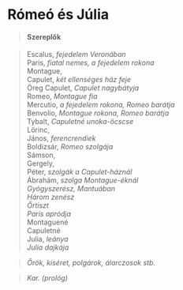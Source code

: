 <!-- ======================================================================
--- Search engine
title:          Rómeó és Júlia
keywords:       Rómeó, Júlia, tragédia
description:    William Shakespeare: Rómeó és Júlia.
--- Menu system
order:          90
text:           Rómeó és Júlia
hidden:         false
umbel:          false
--- Page properties
id:             /tragedies/romeo-and-juliet
document:       
layout:         layout-2-left
$-left:         play-list
searchable:     true
======================================================================= -->

# Rómeó és Júlia

>   #### Szereplők
    
>   Escalus, _fejedelem Veronában_  
    Paris, _fiatal nemes, a fejedelem rokona_  
    Montague,  
    Capulet, _két ellenséges ház feje_  
    Öreg Capulet, _Capulet nagybátyja_  
    Romeo, _Montague fia_  
    Mercutio, _a fejedelem rokona, Romeo barátja_  
    Benvolio, _Montague rokona, Romeo barátja_  
    Tybalt, _Capuletné unoka-öcscse_  
    Lőrinc,  
    János, _ferencrendiek_  
    Boldizsár, _Romeo szolgája_  
    Sámson,  
    Gergely,  
    Péter, _szolgák a Capulet-háznál_  
    Ábrahám, _szolga Montague-éknál_  
    _Gyógyszerész, Mantuában_  
    _Három zenész_  
    _Őrtiszt_  
    _Paris apródja_  
    Montaguené  
    Capuletné  
    Julia, _leánya_  
    _Julia dajkája_
    
>   _Őrök, kiséret, polgárok, álarczosok stb._
    
>   _Kar. (prológ)_
